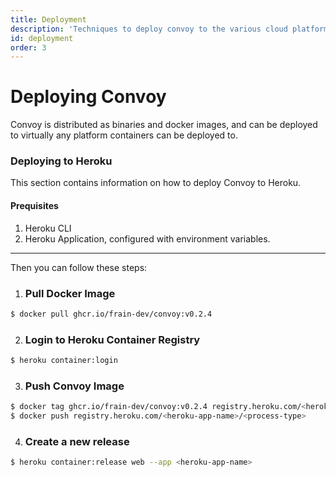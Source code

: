 ```yaml
---
title: Deployment
description: 'Techniques to deploy convoy to the various cloud platforms'
id: deployment
order: 3
---
```


# Deploying Convoy

Convoy is distributed as binaries and docker images, and can be deployed to virtually any platform containers can be deployed to.

### Deploying to Heroku

This section contains information on how to deploy Convoy to Heroku.

#### Prequisites

1. Heroku CLI
2. Heroku Application, configured with environment variables.

---

Then you can follow these steps:

1. ### Pull Docker Image

```bash
$ docker pull ghcr.io/frain-dev/convoy:v0.2.4
```

2. ### Login to Heroku Container Registry

```bash
$ heroku container:login
```

3. ### Push Convoy Image

```bash
$ docker tag ghcr.io/frain-dev/convoy:v0.2.4 registry.heroku.com/<heroku-app-name>/<process-type>
$ docker push registry.heroku.com/<heroku-app-name>/<process-type>
```

4. ### Create a new release

```bash
$ heroku container:release web --app <heroku-app-name>
```
